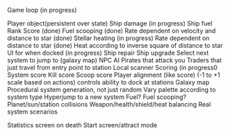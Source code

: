 Game loop (in progress)

Player object(persistent over state)
 Ship damage (in progress)
 Ship fuel
 Rank
 Score (done)
Fuel scooping (done)
 Rate dependent on velocity and distance to star (done)
Stellar heating (in progress)
 Rate dependent on distance to star (done)
 Heat according to inverse square of distance to star
UI for when docked (in progress)
 Ship repair
 Ship upgrade
 Select next system to jump to (galaxy map)
NPC AI
 Pirates that attack you
 Traders that just travel from entry point to station
Local scanner
Scoring (in progress0
 System score
 Kill score
 Scoop score
Player alignment (like score)
 (-1 to +1 scale based on actions)
 controls ability to dock at stations
Galaxy map
Procedural system generation, not just random
 Vary palette according to system type
Hyperjump to a new system
Fuel?
Fuel scooping?
Planet/sun/station collisions
Weapon/health/shield/heat balancing
Real system scenarios 

Statistics screen on death
Start screen/attract mode

